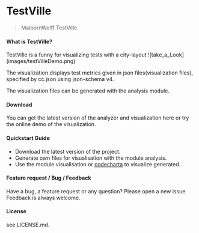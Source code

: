 # TestVille

> MaibornWolff TestVille

#### What is TestVille?
TestVille is a funny for visualizing tests with a city-layout ![take_a_Look] (images/testVilleDemo.png)

The visualization displays test metrics given in json files(visualization files), specified by cc.json using json-schema v4.

The visualization files can be generated with the analysis module.

#### Download
You can get the latest version of the analyzer and visualization here or try the online demo of the visualization.

#### Quickstart Guide
* Download the latest version of the project.
* Generate own files for visualisation with the module analysis.
* Use the module visualisation or [codecharta](https://maibornwolff.github.io/codecharta/visualization/app/) to visualize generated.
	
#### Feature request / Bug / Feedback
Have a bug, a feature request or any question? Please open a new issue. Feedback is always welcome.

#### License
see LICENSE.md.
